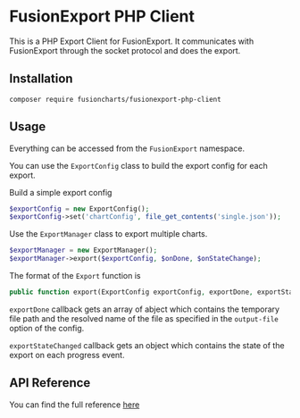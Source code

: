 # FusionExport PHP Client

This is a PHP Export Client for FusionExport. It communicates with FusionExport through the socket protocol and does the export.

## Installation

```
composer require fusioncharts/fusionexport-php-client
```

## Usage

Everything can be accessed from the `FusionExport` namespace.

You can use the `ExportConfig` class to build the export config for each export.

Build a simple export config

```php
$exportConfig = new ExportConfig();
$exportConfig->set('chartConfig', file_get_contents('single.json'));
```

Use the `ExportManager` class to export multiple charts.

```php
$exportManager = new ExportManager();
$exportManager->export($exportConfig, $onDone, $onStateChange);
```

The format of the `Export` function is

```php
public function export(ExportConfig exportConfig, exportDone, exportStateChanged)
```

`exportDone` callback gets an array of abject which contains the temporary file path and the resolved name of the file as specified in the `output-file` option of the config.

`exportStateChanged` callback gets an object which contains the state of the export on each progress event.

## API Reference

You can find the full reference [here](https://www.fusioncharts.com/dev/exporting-charts/using-fusionexport/sdk-api-reference/php.html)
